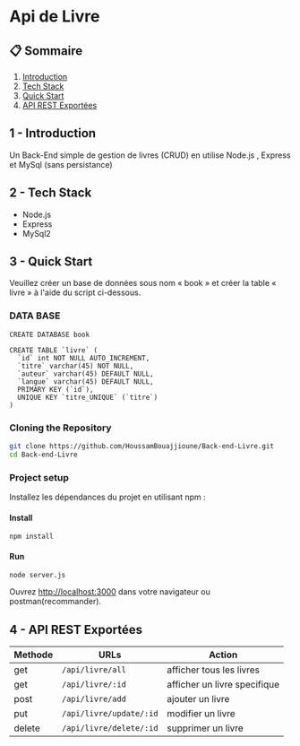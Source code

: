 # Api de Livre

## 📋 <a name="table">Sommaire</a>

1. [Introduction](#introduction)
2. [Tech Stack](#tech-stack)
3. [Quick Start](#quick-start)
4. [API REST Exportées](#api-rest-exportées)



## <a name="introduction"> 1 - Introduction</a>
Un Back-End simple de gestion de livres (CRUD) en utilise Node.js , Express et MySql (sans persistance)

## <a name="tech-stack"> 2 - Tech Stack</a>

- Node.js
- Express
- MySql2



## <a name="quick-start"> 3 - Quick Start</a>

Veuillez créer un base de données sous nom « book » et créer la table « livre » à l'aide du script ci-dessous.

### DATA BASE

```
CREATE DATABASE book

CREATE TABLE `livre` (
  `id` int NOT NULL AUTO_INCREMENT,
  `titre` varchar(45) NOT NULL,
  `auteur` varchar(45) DEFAULT NULL,
  `langue` varchar(45) DEFAULT NULL,
  PRIMARY KEY (`id`),
  UNIQUE KEY `titre_UNIQUE` (`titre`)
) 
```

### Cloning the Repository

```bash
git clone https://github.com/HoussamBouajjioune/Back-end-Livre.git
cd Back-end-Livre
```

### Project setup

Installez les dépendances du projet en utilisant npm :

#### Install
```
npm install
```

#### Run
```
node server.js
```

Ouvrez [http://localhost:3000](http://localhost:3000) dans votre navigateur ou postman(recommander).



## <a name="api-rest-exportées"> 4 - API REST Exportées</a>

| Methode | URLs | Action |
| --- | --- | --- |
| get | ``` /api/livre/all ``` | afficher tous les livres |
| get | ``` /api/livre/:id ``` | afficher un livre specifique |
| post | ``` /api/livre/add ``` | ajouter un livre |
| put | ``` /api/livre/update/:id ``` | modifier un livre |
| delete | ``` /api/livre/delete/:id ``` | supprimer un livre |